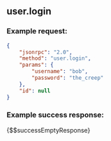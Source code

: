 ## user.login

### Example request:

```json
{
	"jsonrpc": "2.0",
	"method": "user.login",
	"params": {
		"username": "bob",
		"password": "the_creep"
	},
	"id": null
}
```

### Example success response:

{$$successEmptyResponse}
